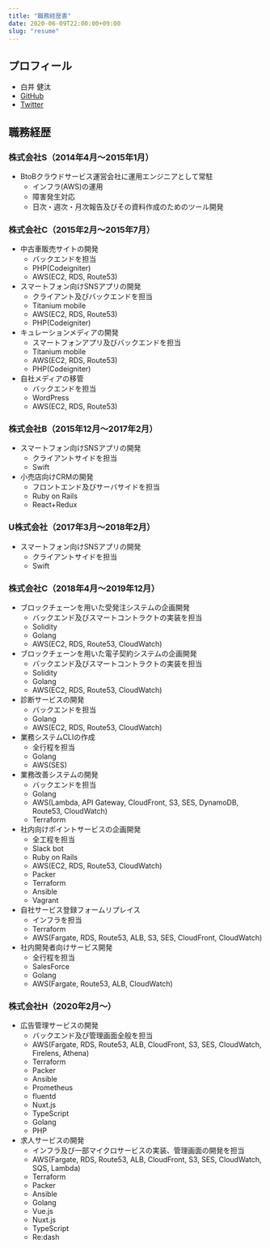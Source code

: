 ```yaml
---
title: "職務経歴書"
date: 2020-06-09T22:00:00+09:00
slug: "resume"
---
```


## プロフィール

- 白井 健汰
- [GitHub](https://github.com/shirayee)
- [Twitter](https://twitter.com/macoplz)

## 職務経歴

### 株式会社S（2014年4月〜2015年1月）

- BtoBクラウドサービス運営会社に運用エンジニアとして常駐
  - インフラ(AWS)の運用
  - 障害発生対応
  - 日次・週次・月次報告及びその資料作成のためのツール開発

### 株式会社C（2015年2月〜2015年7月）

- 中古車販売サイトの開発
  - バックエンドを担当
  - PHP(Codeigniter)
  - AWS(EC2, RDS, Route53)
- スマートフォン向けSNSアプリの開発
  - クライアント及びバックエンドを担当
  - Titanium mobile
  - AWS(EC2, RDS, Route53)
  - PHP(Codeigniter)
- キュレーションメディアの開発
  - スマートフォンアプリ及びバックエンドを担当
  - Titanium mobile
  - AWS(EC2, RDS, Route53)
  - PHP(Codeigniter)
- 自社メディアの移管
  - バックエンドを担当
  - WordPress
  - AWS(EC2, RDS, Route53)

### 株式会社B（2015年12月〜2017年2月）

- スマートフォン向けSNSアプリの開発
  - クライアントサイドを担当
  - Swift
- 小売店向けCRMの開発
  - フロントエンド及びサーバサイドを担当
  - Ruby on Rails
  - React+Redux

### U株式会社（2017年3月〜2018年2月）

- スマートフォン向けSNSアプリの開発
  - クライアントサイドを担当
  - Swift

### 株式会社C（2018年4月〜2019年12月）

- ブロックチェーンを用いた受発注システムの企画開発
  - バックエンド及びスマートコントラクトの実装を担当
  - Solidity
  - Golang
  - AWS(EC2, RDS, Route53, CloudWatch)
- ブロックチェーンを用いた電子契約システムの企画開発
  - バックエンド及びスマートコントラクトの実装を担当
  - Solidity
  - Golang
  - AWS(EC2, RDS, Route53, CloudWatch)
- 診断サービスの開発
  - バックエンドを担当
  - Golang
  - AWS(EC2, RDS, Route53, CloudWatch)
- 業務システムCLIの作成
  - 全行程を担当
  - Golang
  - AWS(SES)
- 業務改善システムの開発
  - バックエンドを担当
  - Golang
  - AWS(Lambda, API Gateway, CloudFront, S3, SES, DynamoDB, Route53, CloudWatch)
  - Terraform
- 社内向けポイントサービスの企画開発
  - 全工程を担当
  - Slack bot
  - Ruby on Rails
  - AWS(EC2, RDS, Route53, CloudWatch)
  - Packer
  - Terraform
  - Ansible
  - Vagrant
- 自社サービス登録フォームリプレイス
  - インフラを担当
  - Terraform
  - AWS(Fargate, RDS, Route53, ALB, S3, SES, CloudFront, CloudWatch)
- 社内開発者向けサービス開発
  - 全行程を担当
  - SalesForce
  - Golang
  - AWS(Fargate, Route53, ALB, CloudWatch)

### 株式会社H（2020年2月〜）

- 広告管理サービスの開発
  - バックエンド及び管理画面全般を担当
  - AWS(Fargate, RDS, Route53, ALB, CloudFront, S3, SES, CloudWatch, Firelens, Athena)
  - Terraform
  - Packer
  - Ansible
  - Prometheus
  - fluentd
  - Nuxt.js
  - TypeScript
  - Golang
  - PHP
- 求人サービスの開発
  - インフラ及び一部マイクロサービスの実装、管理画面の開発を担当
  - AWS(Fargate, RDS, Route53, ALB, CloudFront, S3, SES, CloudWatch, SQS, Lambda)
  - Terraform
  - Packer
  - Ansible
  - Golang
  - Vue.js
  - Nuxt.js
  - TypeScript
  - Re:dash
